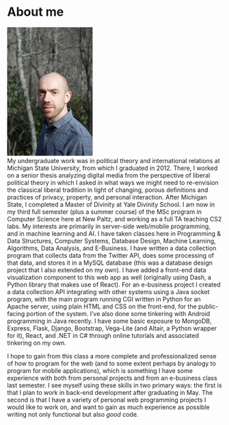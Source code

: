 # About me  
![Kevin Dean](KDeanPhoto.jpg)  
My undergraduate work was in political theory and international relations at Michigan State University, from which I graduated in 2012. There, I worked on a senior thesis analyzing digital media from the perspective of liberal political theory in which I asked in what ways we might need to re-envision the classical liberal tradition in light of changing, porous definitions and practices of privacy, property, and personal interaction. After Michigan State, I completed a Master of Divinity at Yale Divinity School. I am now in my third full semester (plus a summer course) of the MSc program in Computer Science here at New Paltz, and working as a full TA teaching CS2 labs. My interests are primarily in server-side web/mobile programming, and in machine learning and AI. I have taken classes here in Programming & Data Structures, Computer Systems, Database Design, Machine Learning, Algorithms, Data Analysis, and E-Business. I have written a data collection program that collects data from the Twitter API, does some processing of that data, and stores it in a MySQL database (this was a database design project that I also extended on my own). I have added a front-end data visualization component to this web app as well (originally using Dash, a Python library that makes use of React). For an e-business project I created a data collection API integrating with other systems using a Java socket program, with the main program running CGI written in Python for an Apache server, using plain HTML and CSS on the front-end, for the public-facing portion of the system. I’ve also done some tinkering with Android programming in Java recently. I have some basic exposure to MongoDB, Express, Flask, Django, Bootstrap, Vega-Lite (and Altair, a Python wrapper for it), React, and .NET in C# through online tutorials and associated tinkering on my own.  

I hope to gain from this class a more complete and professionalized sense of how to program for the web (and to some extent perhaps by analogy to program for mobile applications), which is something I have some experience with both from personal projects and from an e-business class last semester. I see myself using these skills in two primary ways: the first is that I plan to work in back-end development after graduating in May. The second is that I have a variety of personal web programming projects I would like to work on, and want to gain as much experience as possible writing not only functional but also _good_ code.
